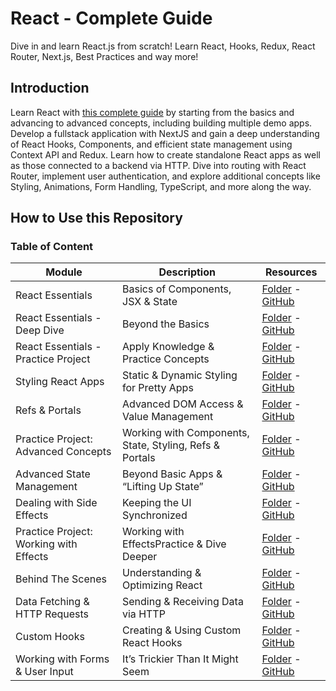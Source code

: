 # React - Complete Guide

Dive in and learn React.js from scratch! Learn React, Hooks, Redux, React Router, Next.js, Best Practices and way more!

## Introduction

Learn React with [this complete guide](https://www.udemy.com/course/react-the-complete-guide-incl-redux) by starting from the basics and advancing to advanced concepts, including building multiple demo apps. Develop a fullstack application with NextJS and gain a deep understanding of React Hooks, Components, and efficient state management using Context API and Redux. Learn how to create standalone React apps as well as those connected to a backend via HTTP. Dive into routing with React Router, implement user authentication, and explore additional concepts like Styling, Animations, Form Handling, TypeScript, and more along the way.

## How to Use this Repository

### Table of Content

| Module                                 | Description                                             | Resources                                                                                                                                                 |
| -------------------------------------- | ------------------------------------------------------- | --------------------------------------------------------------------------------------------------------------------------------------------------------- |
| React Essentials                       | Basics of Components, JSX & State                       | [Folder](./complete-path/react-essentials/) - [GitHub](https://github.com/ThomasCode92/react-complete-guide/commits/react-essentials)                     |
| React Essentials - Deep Dive           | Beyond the Basics                                       | [Folder](./complete-path/essentials-deep-dive/) - [GitHub](https://github.com/ThomasCode92/react-complete-guide/commits/essentials-deep-dive)             |
| React Essentials - Practice Project    | Apply Knowledge & Practice Concepts                     | [Folder](./complete-path/essentials-practice/) - [GitHub](https://github.com/ThomasCode92/react-complete-guide/commits/essentials-practice)               |
| Styling React Apps                     | Static & Dynamic Styling for Pretty Apps                | [Folder](./complete-path/styling-components/) - [GitHub](https://github.com/ThomasCode92/react-complete-guide/commits/styling-components)                 |
| Refs & Portals                         | Advanced DOM Access & Value Management                  | [Folder](./complete-path/refs-portals/) - [GitHub](https://github.com/ThomasCode92/react-complete-guide/commits/refs-portals)                             |
| Practice Project: Advanced Concepts    | Working with Components, State, Styling, Refs & Portals | [Folder](./complete-path/practice-project-1/) - [GitHub](https://github.com/ThomasCode92/react-complete-guide/commits/practice-project-1)                 |
| Advanced State Management              | Beyond Basic Apps & “Lifting Up State”                  | [Folder](./complete-path/context-api/) - [GitHub](https://github.com/ThomasCode92/react-complete-guide/commits/context-api)                               |
| Dealing with Side Effects              | Keeping the UI Synchronized                             | [Folder](./complete-path/handling-side-effects/) - [GitHub](https://github.com/ThomasCode92/react-complete-guide/commits/handling-side-effects)           |
| Practice Project: Working with Effects | Working with EffectsPractice & Dive Deeper              | [Folder](./complete-path/practice-project-2/) - [GitHub](https://github.com/ThomasCode92/react-complete-guide/commits/practice-project-2)                 |
| Behind The Scenes                      | Understanding & Optimizing React                        | [Folder](./complete-path/behind-the-scenes/) - [GitHub](https://github.com/ThomasCode92/react-complete-guide/commits/behind-the-scenes)                   |
| Data Fetching & HTTP Requests          | Sending & Receiving Data via HTTP                       | [Folder](./complete-path/data-fetching-custom-hooks/) - [GitHub](https://github.com/ThomasCode92/react-complete-guide/commits/data-fetching-custom-hooks) |
| Custom Hooks                           | Creating & Using Custom React Hooks                     | [Folder](./complete-path/data-fetching-custom-hooks/) - [GitHub](https://github.com/ThomasCode92/react-complete-guide/commits/data-fetching-custom-hooks) |
| Working with Forms & User Input        | It’s Trickier Than It Might Seem                        | [Folder](./complete-path/form-user-input/) - [GitHub](https://github.com/ThomasCode92/react-complete-guide/commits/form-user-input)                       |

